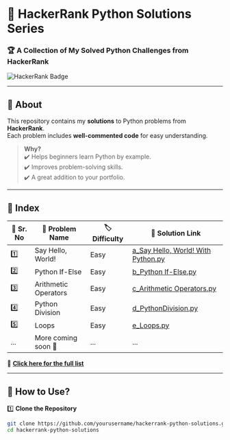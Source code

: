 # 🚀 HackerRank Python Solutions Series 
### 🏆 A Collection of My Solved Python Challenges from HackerRank  

![HackerRank Badge](https://img.shields.io/badge/HackerRank-Python-green?style=for-the-badge&logo=hackerrank)  

---

## 📌 About  
This repository contains my **solutions** to Python problems from **HackerRank**.  
Each problem includes **well-commented code** for easy understanding.  

> **Why?**  
✔️ Helps beginners learn Python by example.  
✔️ Improves problem-solving skills.  
✔️ A great addition to your portfolio.  

---

## 📂 Index  
| 🔢 Sr. No | 📝 Problem Name | 🏷️ Difficulty | 📁 Solution Link |
|-----------|---------------|--------------|----------------|
| 1️⃣ | Say Hello, World! | Easy | [a_Say Hello, World! With Python.py](./a_Say%20Hello,%20World!%20With%20Python.py) |
| 2️⃣ | Python If-Else | Easy | [b_Python If-Else.py](./b_Python%20If-Else.py) |
| 3️⃣ | Arithmetic Operators | Easy | [c_Arithmetic Operators.py](./c_Arithmetic%20Operators.py) |
| 4️⃣ | Python Division | Easy | [d_PythonDivision.py](./d_PythonDivision.py) |
| 5️⃣ | Loops | Easy | [e_Loops.py](./e_Loops.py) |
| ... | More coming soon 🚀 | ... | ... |

📌 **[Click here for the full list](./index.md)**  

---

## 🔧 How to Use?  
1️⃣ **Clone the Repository**  
```bash
git clone https://github.com/yourusername/hackerrank-python-solutions.git
cd hackerrank-python-solutions
